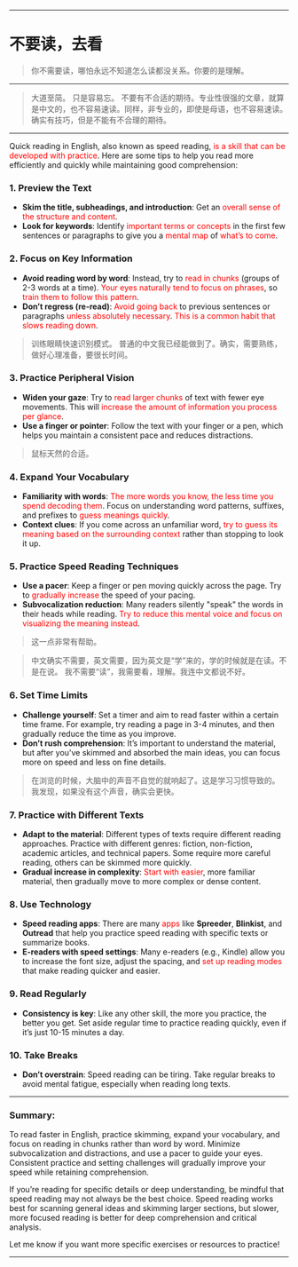 
---

# 不要读，去看

> 你不需要读，哪怕永远不知道怎么读都没关系。你要的是理解。

---

> 大道至简。
> 只是容易忘。
> 不要有不合适的期待。专业性很强的文章，就算是中文的，也不容易速读。同样，非专业的，即使是母语，也不容易速读。确实有技巧，但是不能有不合理的期待。

---

Quick reading in English, also known as speed reading, <span style="color:rgb(255, 0, 0)">is a skill that can be developed with practice</span>. Here are some tips to help you read more efficiently and quickly while maintaining good comprehension:

### 1. **Preview the Text**
   - **Skim the title, subheadings, and introduction**: Get an <span style="color:rgb(255, 0, 0)">overall sense of the structure and content</span>.
   - **Look for keywords**: Identify <span style="color:rgb(255, 0, 0)">important terms or concepts</span> in the first few sentences or paragraphs to give you a <span style="color:rgb(255, 0, 0)">mental map</span> of <span style="color:rgb(255, 0, 0)">what’s to come</span>.

### 2. **Focus on Key Information**
   - **Avoid reading word by word**: Instead, try to <span style="color:rgb(255, 0, 0)">read in chunks</span> (groups of 2-3 words at a time). <span style="color:rgb(255, 0, 0)">Your eyes naturally tend to focus on phrases</span>, so <span style="color:rgb(255, 0, 0)">train them to follow this pattern</span>.
   - **Don’t regress (re-read)**: <span style="color:rgb(255, 0, 0)">Avoid going back</span> to previous sentences or paragraphs <span style="color:rgb(255, 0, 0)">unless absolutely necessary</span>. <span style="color:rgb(255, 0, 0)">This is a common habit that slows reading down</span>.

> 训练眼睛快速识别模式。
> 普通的中文我已经能做到了。确实，需要熟练，做好心理准备，要很长时间。

### 3. **Practice Peripheral Vision**
   - **Widen your gaze**: Try to <span style="color:rgb(255, 0, 0)">read larger chunks</span> of text with fewer eye movements. This will <span style="color:rgb(255, 0, 0)">increase the amount of information you process per glance</span>.
   - **Use a finger or pointer**: Follow the text with your finger or a pen, which helps you maintain a consistent pace and reduces distractions.

> 鼠标天然的合适。

### 4. **Expand Your Vocabulary**
   - **Familiarity with words**: <span style="color:rgb(255, 0, 0)">The more words you know, the less time you spend decoding them</span>. Focus on understanding word patterns, suffixes, and prefixes to <span style="color:rgb(255, 0, 0)">guess meanings quickly</span>.
   - **Context clues**: If you come across an unfamiliar word, <span style="color:rgb(255, 0, 0)">try to guess its meaning based on the surrounding context</span> rather than stopping to look it up.

### 5. **Practice Speed Reading Techniques**
   - **Use a pacer**: Keep a finger or pen moving quickly across the page. Try to <span style="color:rgb(255, 0, 0)">gradually increase</span> the speed of your pacing.
   - **Subvocalization reduction**: Many readers silently "speak" the words in their heads while reading. <span style="color:rgb(255, 0, 0)">Try to reduce this mental voice and focus on visualizing the meaning instead</span>.

> 这一点非常有帮助。

> 中文确实不需要，英文需要，因为英文是“学”来的，学的时候就是在读。不是在说。
> 我不需要“读”，我需要看，理解。我连中文都说不好。

### 6. **Set Time Limits**
   - **Challenge yourself**: Set a timer and aim to read faster within a certain time frame. For example, try reading a page in 3-4 minutes, and then gradually reduce the time as you improve.
   - **Don’t rush comprehension**: It’s important to understand the material, but after you've skimmed and absorbed the main ideas, you can focus more on speed and less on fine details.

> 在浏览的时候，大脑中的声音不自觉的就响起了。这是学习习惯导致的。
> 我发现，如果没有这个声音，确实会更快。

### 7. **Practice with Different Texts**
   - **Adapt to the material**: Different types of texts require different reading approaches. Practice with different genres: fiction, non-fiction, academic articles, and technical papers. Some require more careful reading, others can be skimmed more quickly.
   - **Gradual increase in complexity**: <span style="color:rgb(255, 0, 0)">Start with easier</span>, more familiar material, then gradually move to more complex or dense content.

### 8. **Use Technology**
   - **Speed reading apps**: There are many <span style="color:rgb(255, 0, 0)">apps</span> like **Spreeder**, **Blinkist**, and **Outread** that help you practice speed reading with specific texts or summarize books.
   - **E-readers with speed settings**: Many e-readers (e.g., Kindle) allow you to increase the font size, adjust the spacing, and <span style="color:rgb(255, 0, 0)">set up reading modes</span> that make reading quicker and easier.

### 9. **Read Regularly**
   - **Consistency is key**: Like any other skill, the more you practice, the better you get. Set aside regular time to practice reading quickly, even if it’s just 10-15 minutes a day.

### 10. **Take Breaks**
   - **Don’t overstrain**: Speed reading can be tiring. Take regular breaks to avoid mental fatigue, especially when reading long texts.

---

### Summary:
To read faster in English, practice skimming, expand your vocabulary, and focus on reading in chunks rather than word by word. Minimize subvocalization and distractions, and use a pacer to guide your eyes. Consistent practice and setting challenges will gradually improve your speed while retaining comprehension.

If you’re reading for specific details or deep understanding, be mindful that speed reading may not always be the best choice. Speed reading works best for scanning general ideas and skimming larger sections, but slower, more focused reading is better for deep comprehension and critical analysis.

Let me know if you want more specific exercises or resources to practice!

---

